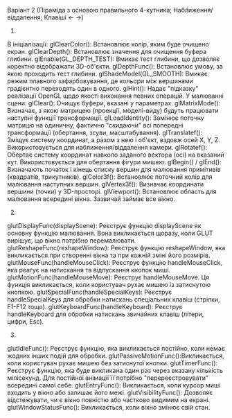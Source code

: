Варіант 2 (Піраміда з основою правильного 4-кутника; Наближення/віддалення; Клавіші ← →)

1.
В ініціалізації:
glClearColor(): Встановлює колір, яким буде очищено екран.
glClearDepth(): Встановлює значення для очищення буфера глибини.
glEnable(GL_DEPTH_TEST): Вмикає тест глибини, що дозволяє коректно відображати 3D-об'єкти.
glDepthFunc(): Встановлює умову, за якою проходить тест глибини.
glShadeModel(GL_SMOOTH): Вмикає режим плавного зафарбовування, де кольори між вершинами градієнтно переходять один в одного.
glHint(): Надає "підказку" реалізації OpenGL щодо якості виконання певних операцій.
У малюванні сцени:
glClear(): Очищує буфери, вказані у параметрах.
glMatrixMode(): Визначає, з якою матрицею (проекції, моделі-виду) будуть працювати наступні функції трансформації.
glLoadIdentity(): Замінює поточну матрицю на одиничну, фактично "скидаючи" всі попередні трансформації (обертання, зсуви, масштабування).
glTranslatef(): Зміщує систему координат, а разом з нею і об'єкт, вздовж осей X, Y, Z. Використовується для наближення/віддалення камери.
glRotatef(): Обертає систему координат навколо заданого вектора (осі) на вказаний кут. Використовується для обертання фігури мишею.
glBegin() / glEnd(): Визначають початок і кінець списку вершин для малювання примітивів (квадратів, трикутників).
glColor3f(): Встановлює поточний колір для малювання наступних вершин.
glVertex3f(): Визначає координати вершини (точки) у 3D-просторі.
glViewport(): Встановлює область для малювання всередині вікна. Зазвичай займає все вікно.

2. 
glutDisplayFunc(displayScene): Реєструє функцію displayScene як основну функцію малювання. Вона викликається щоразу, коли GLUT вирішує, що вікно потрібно перемалювати.
glutReshapeFunc(reshapeWindow): Реєструє функцію reshapeWindow, яка викликається при створенні вікна та при кожній зміні його розмірів.
glutMouseFunc(handleMouseClick): Реєструє функцію handleMouseClick, яка реагує на натискання та відпускання кнопок миші.
glutMotionFunc(handleMouseMove): Реєструє handleMouseMove. Ця функція викликається, коли користувач рухає мишею із затиснутою кнопкою.
glutSpecialFunc(handleSpecialKeys): Реєструє handleSpecialKeys для обробки натискань спеціальних клавіш (стрілки, F1–F12 тощо).
glutKeyboardFunc(handleKeyboard): Реєструє handleKeyboard для обробки натискань звичайних клавіш (літери, цифри, Esc).

3.
glutIdleFunc(): Реєструє функцію, яка викликається постійно, коли немає жодних інших подій для обробки.
glutPassiveMotionFunc():Викликається, коли користувач рухає мишею без затиснутої кнопки.
glutTimerFunc(): Реєструє функцію, яка буде викликана один раз через вказану кількість мілісекунд. Для постійної анімації її потрібно "перереєстровувати" всередині самої себе.
glutEntryFunc(): Викликається, коли курсор миші входить у вікно або залишає його межі.
glutVisibilityFunc(): Дозволяє відстежувати, чи є вікно повністю або частково видимим на екрані.
glutWindowStatusFunc(): Викликається, коли вікно змінює свій стан.
